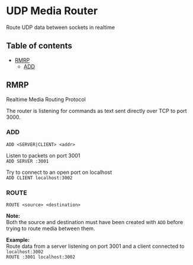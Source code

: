 # UDP Media Router
Route UDP data between sockets in realtime

## Table of contents
- [RMRP](#rmrp)
	- [ADD](#add)

## RMRP
Realtime Media Routing Protocol

The router is listening for commands as text sent directly over TCP to port 3000.

### ADD
`ADD <SERVER|CLIENT> <addr>`  

Listen to packets on port 3001  
`ADD SERVER :3001`  

Try to connect to an open port on localhost  
`ADD CLIENT localhost:3002`

### ROUTE
`ROUTE <source> <destination>`

**Note:**  
Both the source and destination must have been created with `ADD` before trying to route media between them.

**Example:**  
Route data from a server listening on port 3001 and a client connected to `localhost:3002`  
`ROUTE :3001 localhost:3002`